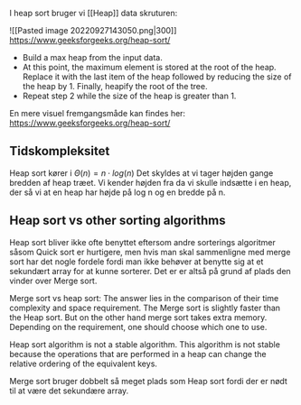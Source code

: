 I heap sort bruger vi [[Heap]] data skruturen:

![[Pasted image 20220927143050.png|300]]
https://www.geeksforgeeks.org/heap-sort/
-   Build a max heap from the input data. 
-   At this point, the maximum element is stored at the root of the heap. Replace it with the last item of the heap followed by reducing the size of the heap by 1. Finally, heapify the root of the tree. 
-   Repeat step 2 while the size of the heap is greater than 1.

En mere visuel fremgangsmåde kan findes her: 
https://www.geeksforgeeks.org/heap-sort/

## Tidskompleksitet 
Heap sort kører i $\Theta(n)=n \cdot log(n)$
Det skyldes at vi tager højden gange bredden af heap træet. Vi kender højden fra da vi skulle indsætte i en heap, der så vi at en heap har højde på log n og en bredde på n. 
## Heap sort vs other sorting algorithms 
Heap sort bliver ikke ofte benyttet eftersom andre sorterings algoritmer såsom Quick sort er hurtigere, men hvis man skal sammenligne med merge sort har det nogle fordele fordi man ikke behøver at benytte sig at et sekundært array for at kunne sorterer. Det er er altså på grund af plads den vinder over Merge sort. 

Merge sort vs heap sort:
The answer lies in the comparison of their time complexity and space requirement. The Merge sort is slightly faster than the Heap sort. But on the other hand merge sort takes extra memory. Depending on the requirement, one should choose which one to use.

Heap sort algorithm is not a stable algorithm. This algorithm is not stable because the operations that are performed in a heap can change the relative ordering of the equivalent keys.

Merge sort bruger dobbelt så meget plads som Heap sort fordi der er nødt til at være det sekundære array.
